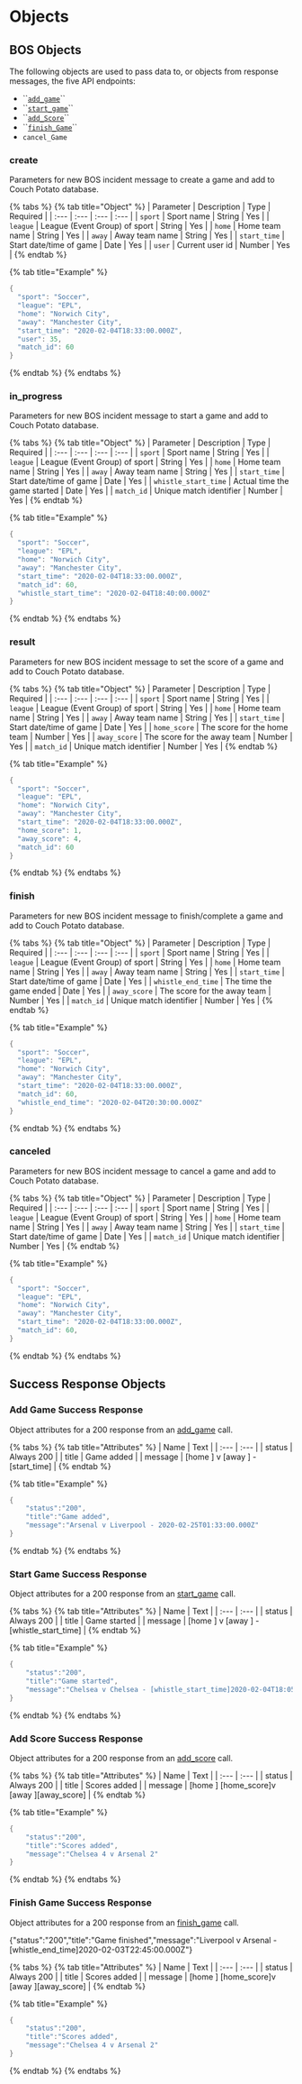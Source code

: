 # Objects

## BOS Objects

The following objects are used to pass data to, or objects from response messages, the five API endpoints:

* \`\`[`add_game`](./#add_game)\`\`
* \`\`[`start_game`](./#start_game)\`\`
* \`\`[`add_Score`](./#add_score)\`\`
* \`\`[`finish_Game`](./#finish_game)\`\`
* `cancel_Game`

### create

Parameters for new BOS incident message to create a game and add to Couch Potato database.

{% tabs %}
{% tab title="Object" %}
| Parameter | Description | Type | Required |
| :--- | :--- | :--- | :--- |
| `sport` | Sport name | String | Yes |
| `league` | League \(Event Group\) of sport | String | Yes |
| `home` | Home team name | String | Yes |
| `away` | Away team name | String | Yes |
| `start_time` | Start date/time of game | Date | Yes |
| `user` | Current user id | Number | Yes |
{% endtab %}

{% tab title="Example" %}
```csharp
{
  "sport": "Soccer",
  "league": "EPL",
  "home": "Norwich City",
  "away": "Manchester City",
  "start_time": "2020-02-04T18:33:00.000Z",
  "user": 35,
  "match_id": 60
}
```
{% endtab %}
{% endtabs %}

### in\_progress

Parameters for new BOS incident message to start a game and add to Couch Potato database.

{% tabs %}
{% tab title="Object" %}
| Parameter | Description | Type | Required |
| :--- | :--- | :--- | :--- |
| `sport` | Sport name | String | Yes |
| `league` | League \(Event Group\) of sport | String | Yes |
| `home` | Home team name | String | Yes |
| `away` | Away team name | String | Yes |
| `start_time` | Start date/time of game | Date | Yes |
| `whistle_start_time` | Actual time the game started | Date | Yes |
| `match_id` | Unique match identifier | Number | Yes |
{% endtab %}

{% tab title="Example" %}
```csharp
{
  "sport": "Soccer",
  "league": "EPL",
  "home": "Norwich City",
  "away": "Manchester City",
  "start_time": "2020-02-04T18:33:00.000Z",
  "match_id": 60,
  "whistle_start_time": "2020-02-04T18:40:00.000Z"
}
```
{% endtab %}
{% endtabs %}

### result 

Parameters for new BOS incident message to set the score of a game and add to Couch Potato database.

{% tabs %}
{% tab title="Object" %}
| Parameter | Description | Type | Required |
| :--- | :--- | :--- | :--- |
| `sport` | Sport name | String | Yes |
| `league` | League \(Event Group\) of sport | String | Yes |
| `home` | Home team name | String | Yes |
| `away` | Away team name | String | Yes |
| `start_time` | Start date/time of game | Date | Yes |
| `home_score` | The score for the home team | Number | Yes |
| `away_score` | The score for the away team | Number | Yes |
| `match_id` | Unique match identifier | Number | Yes |
{% endtab %}

{% tab title="Example" %}
```csharp
{
  "sport": "Soccer",
  "league": "EPL",
  "home": "Norwich City",
  "away": "Manchester City",
  "start_time": "2020-02-04T18:33:00.000Z",
  "home_score": 1,
  "away_score": 4,
  "match_id": 60
}
```
{% endtab %}
{% endtabs %}

### finish 

Parameters for new BOS incident message to finish/complete a game and add to Couch Potato database.

{% tabs %}
{% tab title="Object" %}
| Parameter | Description | Type | Required |
| :--- | :--- | :--- | :--- |
| `sport` | Sport name | String | Yes |
| `league` | League \(Event Group\) of sport | String | Yes |
| `home` | Home team name | String | Yes |
| `away` | Away team name | String | Yes |
| `start_time` | Start date/time of game | Date | Yes |
| `whistle_end_time` | The time the game ended | Date | Yes |
| `away_score` | The score for the away team | Number | Yes |
| `match_id` | Unique match identifier | Number | Yes |
{% endtab %}

{% tab title="Example" %}
```csharp
{
  "sport": "Soccer",
  "league": "EPL",
  "home": "Norwich City",
  "away": "Manchester City",
  "start_time": "2020-02-04T18:33:00.000Z",
  "match_id": 60,
  "whistle_end_time": "2020-02-04T20:30:00.000Z"
}
```
{% endtab %}
{% endtabs %}

### canceled

Parameters for new BOS incident message to cancel a game and add to Couch Potato database.

{% tabs %}
{% tab title="Object" %}
| Parameter | Description | Type | Required |
| :--- | :--- | :--- | :--- |
| `sport` | Sport name | String | Yes |
| `league` | League \(Event Group\) of sport | String | Yes |
| `home` | Home team name | String | Yes |
| `away` | Away team name | String | Yes |
| `start_time` | Start date/time of game | Date | Yes |
| `match_id` | Unique match identifier | Number | Yes |
{% endtab %}

{% tab title="Example" %}
```csharp
{
  "sport": "Soccer",
  "league": "EPL",
  "home": "Norwich City",
  "away": "Manchester City",
  "start_time": "2020-02-04T18:33:00.000Z",
  "match_id": 60,
}
```
{% endtab %}
{% endtabs %}

## Success Response Objects

### Add Game Success Response 

Object attributes for a 200 response from an [add\_game](./#add_game) call.

{% tabs %}
{% tab title="Attributes" %}
| Name | Text |
| :--- | :--- |
| status | Always 200 |
| title | Game added |
| message | \[home \] v \[away \] - \[start\_time\] |
{% endtab %}

{% tab title="Example" %}
```java
{
    "status":"200",
    "title":"Game added",
    "message":"Arsenal v Liverpool - 2020-02-25T01:33:00.000Z"
}
```
{% endtab %}
{% endtabs %}

### Start Game Success Response 

Object attributes for a 200 response from an [start\_game](./#start_game) call.

{% tabs %}
{% tab title="Attributes" %}
| Name | Text |
| :--- | :--- |
| status | Always 200 |
| title | Game started |
| message | \[home \] v \[away \] - \[whistle\_start\_time\] |
{% endtab %}

{% tab title="Example" %}
```java
{
    "status":"200",
    "title":"Game started",
    "message":"Chelsea v Chelsea - [whistle_start_time]2020-02-04T18:05:47.736Z"
}
```
{% endtab %}
{% endtabs %}

### Add Score Success Response 

Object attributes for a 200 response from an [add\_score](./#add_score) call.

{% tabs %}
{% tab title="Attributes" %}
| Name | Text |
| :--- | :--- |
| status | Always 200 |
| title | Scores added |
| message | \[home \] \[home\_score\]v \[away \]\[away\_score\]  |
{% endtab %}

{% tab title="Example" %}
```java
{
    "status":"200",
    "title":"Scores added",
    "message":"Chelsea 4 v Arsenal 2"
}
```
{% endtab %}
{% endtabs %}

### Finish Game Success Response 

Object attributes for a 200 response from an [finish\_game](./#finish_game) call.

{"status":"200","title":"Game finished","message":"Liverpool v Arsenal - \[whistle\_end\_time\]2020-02-03T22:45:00.000Z"}

{% tabs %}
{% tab title="Attributes" %}
| Name | Text |
| :--- | :--- |
| status | Always 200 |
| title | Scores added |
| message | \[home \] \[home\_score\]v \[away \]\[away\_score\]  |
{% endtab %}

{% tab title="Example" %}
```java
{
    "status":"200",
    "title":"Scores added",
    "message":"Chelsea 4 v Arsenal 2"
}
```
{% endtab %}
{% endtabs %}

